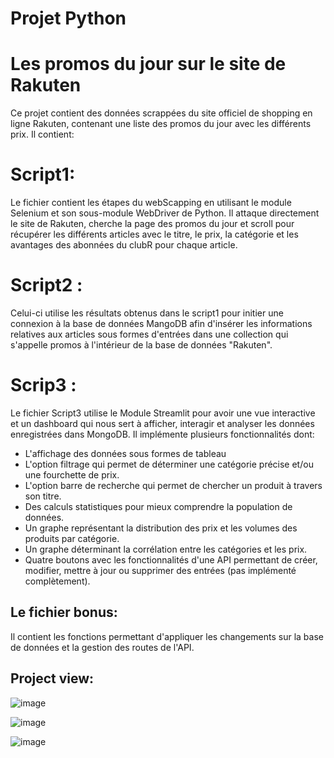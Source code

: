 # Projet Python
# Les promos du jour sur le site de Rakuten

Ce projet contient des données scrappées du site officiel de shopping en ligne Rakuten, contenant une liste des promos du jour avec les différents prix. Il contient:


# Script1:

Le fichier contient les étapes du webScapping en utilisant le module Selenium et son sous-module WebDriver de Python. Il attaque directement le site de Rakuten, cherche la page des promos du jour et scroll pour récupérer les différents articles avec le titre, le prix, la catégorie et les avantages des abonnées du clubR pour chaque article.

# Script2 :

Celui-ci utilise les résultats obtenus dans le script1 pour initier une connexion à la base de données MangoDB afin d'insérer les informations relatives aux articles sous formes d'entrées dans une collection qui s'appelle promos à l'intérieur de la base de données "Rakuten".

# Scrip3 :

Le fichier Script3 utilise le Module Streamlit pour avoir une vue interactive et un dashboard qui nous sert à afficher, interagir et analyser les données enregistrées dans MongoDB. Il implémente plusieurs fonctionnalités dont: 

 - L'affichage des données sous formes de tableau
 - L'option filtrage qui permet de déterminer une catégorie précise et/ou une fourchette de prix.
 - L'option barre de recherche qui permet de chercher un produit à travers son titre. 
 - Des calculs statistiques pour mieux comprendre la population de données.
 - Un graphe représentant la distribution des prix et les volumes des produits par catégorie. 
 - Un graphe déterminant la corrélation entre les catégories et les prix. 
 - Quatre boutons avec les fonctionnalités d'une API permettant de créer, modifier, mettre à jour ou supprimer des entrées (pas implémenté complètement).

## Le fichier bonus:

Il contient les fonctions permettant d'appliquer les changements sur la base de données et la gestion des routes de l'API.


## Project view: 
![image](https://user-images.githubusercontent.com/81320826/227808429-8683297f-3c97-4c12-9c98-55459a3e884b.png)

![image](https://user-images.githubusercontent.com/81320826/227808457-3eebb056-67dc-4415-8ea2-69898d26bff4.png)

![image](https://user-images.githubusercontent.com/81320826/227808488-ebe5d0b7-3df2-4580-92ee-e1069bf2d8b6.png)

